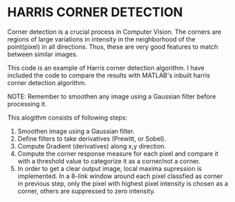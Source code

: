 # HARRIS CORNER DETECTION

Corner detection is a crucial process in Computer Vision. The corners are regions of large variations in intensity in the neighborhood of the point(pixel) in all directions. Thus, these are very good features to match between similar images.

This code is an example of Harris corner detection algorithm. I have included the code to compare the results with MATLAB's inbuilt harris corner detection algorithm.

NOTE: Remember to smoothen any image using a Gaussian filter before processing it.

This alogithm consists of following steps:

1. Smoothen image using a Gaussian filter.
2. Define filters to take derivatives (Prewitt, or Sobel).
3. Compute Gradient (derivatives) along x,y direction.
4. Compute the corner response measure for each pixel and compare it with a threshold value to categorize it as a corner/not a corner.
5. In order to get a clear output image, local maxima supression is implemented. In a 8-link window around each pixel classfied as corner in previous step, only the pixel with highest pixel intensity is chosen as a corner, others are suppressed to zero intensity.
